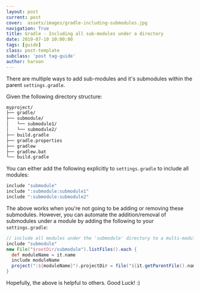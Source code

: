```yaml
---
layout: post
current: post
cover:  assets/images/gradle-including-submodules.jpg
navigation: True
title: Gradle - Including all sub-modules under a directory
date: 2019-07-10 10:00:00
tags: [guide]
class: post-template
subclass: 'post tag-guide'
author: haroon
---
```


There are multiple ways to add sub-modules and it's submodules within the parent `settings.gradle`.

Given the following directory structure:

```sh
myproject/
├── gradle/
├── submodule/
│   └── submodule1/
│   └── submodule2/   
├── build.gradle
├── gradle.properties
├── gradlew
├── gradlew.bat
└── build.gradle
```

You can either add the following explicitly to `settings.gradle` to include all modules:

```groovy
include "submodule"
include ":submodule:submodule1"
include ":submodule:submodule2"
```

The above works when you're not going to be adding or removing these submodules. However, you can automate the addition/removal of submodules under a module by adding the following to your `settings.gradle`:

```groovy
// include all modules under the 'submodule' directory to a multi-module project
include "submodule"
new File("$rootDir/submodule").listFiles().each {
  def moduleName = it.name
  include moduleName
  project(":${moduleName}").projectDir = file("${it.getParentFile().name}/${moduleName}")
}
```

Hopefully, the above is helpful to others. Good Luck! :)
